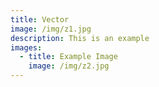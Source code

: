 ```yaml
---
title: Vector
image: /img/z1.jpg
description: This is an example
images:
  - title: Example Image
    image: /img/z2.jpg
---
```



